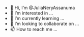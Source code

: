 - 👋 Hi, I’m @JuliaNeryAssanuma
- 👀 I’m interested in ...
- 🌱 I’m currently learning ...
- 💞️ I’m looking to collaborate on ...
- 📫 How to reach me ...

<!---
JuliaNeryAssanuma/JuliaNeryAssanuma is a ✨ special ✨ repository because its `README.md` (this file) appears on your GitHub profile.
You can click the Preview link to take a look at your changes.
--->
